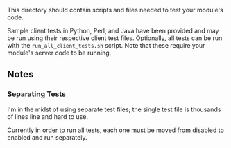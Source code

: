 This directory should contain scripts and files needed to test your module's code.
 
Sample client tests in Python, Perl, and Java have been provided and may be run
using their respective client test files. Optionally, all tests can be run with
the `run_all_client_tests.sh` script. Note that these require your module's 
server code to be running.

## Notes

### Separating Tests

I'm in the midst of using separate test files; the single test file is thousands of lines line and hard to use.

Currently in order to run all tests, each one must be moved from disabled to enabled and run separately. 
